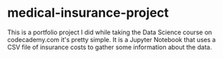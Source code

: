 # medical-insurance-project

This is a portfolio project I did while taking the Data Science course on codecademy.com it's pretty simple. It is a Jupyter Notebook that uses a CSV file of insurance costs to gather some information about the data.  
